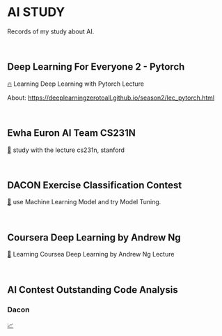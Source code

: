 # AI STUDY
Records of my study about AI.

</br>

## Deep Learning For Everyone 2 - Pytorch
[🔥](https://github.com/newave986/AI-Study/tree/master/DeepLearning_For_Everyone_2_Pytorch)
Learning Deep Learning with Pytorch Lecture

About: https://deeplearningzerotoall.github.io/season2/lec_pytorch.html

</br>

## Ewha Euron AI Team CS231N
[💚](https://github.com/newave986/Euron-AI-2021)
study with the lecture cs231n, stanford


</br>

## DACON Exercise Classification Contest
[🕺](https://github.com/newave986/AI-Study/tree/master/DACON_235689)
use Machine Learning Model and try Model Tuning.


</br>

## Coursera Deep Learning by Andrew Ng
[🔖](https://github.com/newave986/AI-Study/tree/master/DeepLearning_AndrewNg)
Learning Coursea Deep Learning by Andrew Ng Lecture

</br>

## AI Contest Outstanding Code Analysis
### Dacon
[📈](https://github.com/newave986/AI-Study/tree/master/DACON_CodeReview)